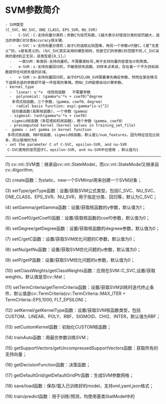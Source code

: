 
# SVM参数简介
```
- SVM类型
(C_SVC、NU_SVC、ONE_CLASS、EPS_SVR、NU_SVR)
  -   C-SVC：C-支持向量分类机；参数C为惩罚系数，C越大表示对错误分类的惩罚越大，适当的参数C对分类Accuracy很关键。
  -   v-SVC：v-支持向量分类机；由于C的选取比较困难，用另一个参数v代替C。C是“无意义”的，v是有意义的。（与C_SVC其实采用的模型相同，但是它们的参数C的范围不同,C_SVC采用的是0到正无穷，该类型是[0,1]。）
  -   一类SVM：​单类别-支持向量机，不需要类标号,用于支持向量的密度估计和聚类。
  -   e-SVR：ε-支持向量回归机，不敏感损失函数，对样本点来说，存在着一个不为目标函数提供任何损失值的区域。
  -   v-SVR：n-支持向量回归机，由于EPSILON_SVR需要事先确定参数，然而在某些情况下选择合适的参数却不是一件容易的事情。而NU_SVR能够自动计算参数。
- kernel_type
  -  linear: u'*v  线性核函数   不需要参数
  -  polynomial: (gamma*u'*v + coef0)^degree   
   多项式核函数，三个参数，（gamma、coef0、degree）
  -  radial basis function: exp(-gamma*|u-v|^2)
   径向基函数(高斯核函数)，一个参数（gamma）
  - sigmoid: tanh(gamma*u'*v + coef0)    
   sigmoid核函数（多层感知机核函数），两个参数（gamma、coef0） 
  - precomputed kernel (kernel values in training_set_file)
-  gamma : set gamma in kernel function 
 多项式核函数、RBF核函数、sigmoid核函数。默认是1/num_features，因为特征往往比较多，所以使用时为0
- set the parameter C of C-SVC, epsilon-SVR, and nu-SVR 
 C-SVC使用的惩罚因子C，epsilon-SVR, and nu-SVR中也使用 ，默认值为1
 ```

--- 
 (1) cv::ml::SVM类：继承自cv::ml::StateModel，而cv::ml::StateModel又继承自cv::Algorithm;

  (2) create函数：为static，new一个SVMImpl用来创建一个SVM对象；

 (3) setType/getType函数：设置/获取SVM公式类型，包括C_SVC、NU_SVC、ONE_CLASS、EPS_SVR、NU_SVR，用于指定分类、回归等，默认为C_SVC；

 (4) setGamma/getGamma函数：设置/获取核函数的γ参数，默认值为1；

 (5) setCoef0/getCoef0函数：设置/获取核函数的coef0参数，默认值为0；

 (6) setDegree/getDegree函数：设置/获取核函数的degreee参数，默认值为0；

 (7) setC/getC函数：设置/获取SVM优化问题的C参数，默认值为0；

 (8) setNu/getNu函数：设置/获取SVM优化问题的υ参数，默认值为0；

 (9) setP/getP函数：设置/获取SVM优化问题的ε参数，默认值为0；

 (10) setClassWeights/getClassWeights函数：应用在SVM::C_SVC,设置/获取weights，默认值是空cv::Mat；

 (11) setTermCriteria/getTermCriteria函数：设置/获取SVM训练时迭代终止条件，默认值是cv::TermCriteria(cv::TermCriteria::MAX_ITER + TermCriteria::EPS,1000, FLT_EPSILON)；

 (12) setKernel/getKernelType函数：设置/获取SVM核函数类型，包括CUSTOM、LINEAR、POLY、RBF、SIGMOID、CHI2、INTER，默认值为RBF；

 (13) setCustomKernel函数：初始化CUSTOM核函数；

 (14) trainAuto函数：用最优参数训练SVM；

 (15) getSupportVectors/getUncompressedSupportVectors函数：获取所有的支持向量；

 (16) getDecisionFunction函数：决策函数；

 (17) getDefaultGrid/getDefaultGridPtr函数：生成SVM参数网格；

 (18) save/load函数：保存/载入已训练好的model，支持xml,yaml,json格式；

 (19) train/predict函数：用于训练/预测，均使用基类StatModel中的